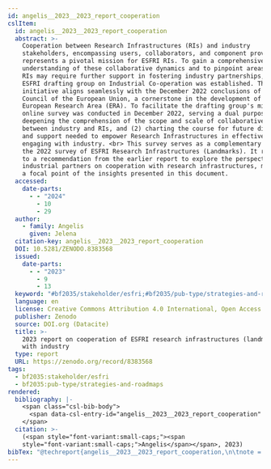 ```yaml
---
id: angelis__2023__2023_report_cooperation
cslItem:
  id: angelis__2023__2023_report_cooperation
  abstract: >-
    Cooperation between Research Infrastructures (RIs) and industry
    stakeholders, encompassing users, collaborators, and component providers,
    represents a pivotal mission for ESFRI RIs. To gain a comprehensive
    understanding of these collaborative dynamics and to pinpoint areas where
    RIs may require further support in fostering industry partnerships, the
    ESFRI drafting group on Industrial Co-operation was established. This
    initiative aligns seamlessly with the December 2022 conclusions of the
    Council of the European Union, a cornerstone in the development of the
    European Research Area (ERA). To facilitate the drafting group's mission, an
    online survey was conducted in December 2022, serving a dual purpose: (1)
    deepening the comprehension of the scope and scale of collaborative ventures
    between industry and RIs, and (2) charting the course for future directions
    and support needed to empower Research Infrastructures in effectively
    engaging with industry. <br> This survey serves as a complementary effort to
    the 2022 survey of ESFRI Research Infrastructures (Landmarks). It responds
    to a recommendation from the earlier report to explore the perspectives of
    industrial partners on cooperation with research infrastructures, making it
    a focal point of the insights presented in this document.
  accessed:
    date-parts:
      - - "2024"
        - 10
        - 29
  author:
    - family: Angelis
      given: Jelena
  citation-key: angelis__2023__2023_report_cooperation
  DOI: 10.5281/ZENODO.8383568
  issued:
    date-parts:
      - - "2023"
        - 9
        - 13
  keyword: "#bf2035/stakeholder/esfri;#bf2035/pub-type/strategies-and-roadmaps"
  language: en
  license: Creative Commons Attribution 4.0 International, Open Access
  publisher: Zenodo
  source: DOI.org (Datacite)
  title: >-
    2023 report on cooperation of ESFRI research infrastructures (landmarks)
    with industry
  type: report
  URL: https://zenodo.org/record/8383568
tags:
  - bf2035:stakeholder/esfri
  - bf2035:pub-type/strategies-and-roadmaps
rendered:
  bibliography: |-
    <span class="csl-bib-body">
      <span data-csl-entry-id="angelis__2023__2023_report_cooperation" class="csl-entry"><span class='author-bib'>Angelis</span>. <span class='date-bib'>(2023)</span>. <span class='title'><i><b><span style="font-style:normal;">2023 report on cooperation of ESFRI research infrastructures (landmarks) with industry</span></b></i></span>. Zenodo. <span class='URL'><a href='https://doi.org/10.5281/ZENODO.8383568'>LINK</a></span></span>
    </span>
  citation: >-
    (<span style="font-variant:small-caps;"><span
    style="font-variant:small-caps;">Angelis</span></span>, 2023)
bibTex: "@techreport{angelis__2023__2023_report_cooperation,\n\tnote = {[Online; accessed 2024-10-29]},\n\tauthor = {Angelis, Jelena},\n\tdoi = {10.5281/ZENODO.8383568},\n\tyear = {2023},\n\tmonth = {sep 13},\n\tinstitution = {Zenodo},\n\ttitle = {2023 report on cooperation of {ESFRI} research infrastructures (landmarks) with industry},\n\turl = {https://zenodo.org/record/8383568},\n}\n\n"
---
```

